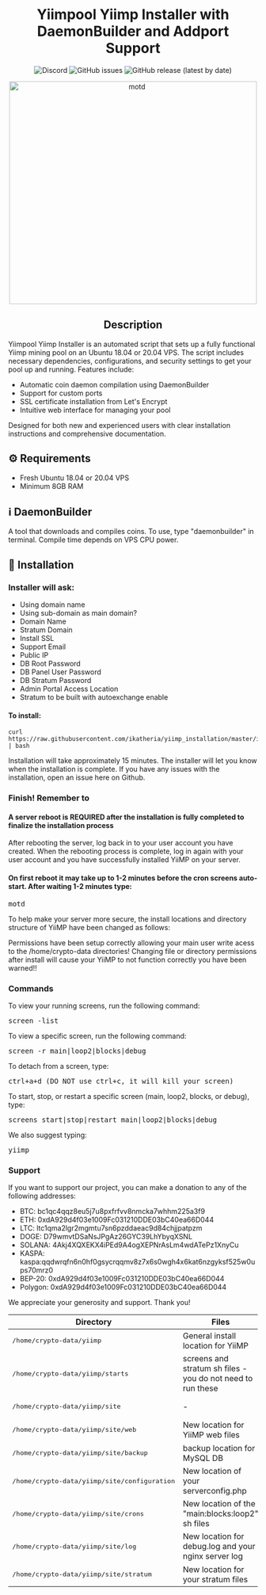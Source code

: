 <h1 align="center">Yiimpool Yiimp Installer with DaemonBuilder and Addport Support</h1>
<p align="center">
  <img alt="Discord" src="https://img.shields.io/discord/904564600354254898?label=Discord">
  <img alt="GitHub issues" src="https://img.shields.io/github/issues/afiniel/yiimp_installation">
  <img alt="GitHub release (latest by date)" src="https://img.shields.io/github/v/release/afiniel/yiimp_installation">
</p>
<p align="center">
  <img src="./.assets/motd.png" alt="motd" width="500" height="450">
</p>
<h2 align="center">Description</h2>
<p>Yiimpool Yiimp Installer is an automated script that sets up a fully functional Yiimp mining pool on an Ubuntu 18.04 or 20.04 VPS. The script includes necessary dependencies, configurations, and security settings to get your pool up and running. Features include:</p>
<ul>
  <li>Automatic coin daemon compilation using DaemonBuilder</li>
  <li>Support for custom ports</li>
  <li>SSL certificate installation from Let's Encrypt</li>
  <li>Intuitive web interface for managing your pool</li>
</ul>
<p>Designed for both new and experienced users with clear installation instructions and comprehensive documentation.</p>
<h2 align="left">⚙️ Requirements</h2>
<ul>
  <li>Fresh Ubuntu 18.04 or 20.04 VPS</li>
  <li>Minimum 8GB RAM</li>
</ul>
<h2 align="left">ℹ️ DaemonBuilder</h2>
<p>A tool that downloads and compiles coins. To use, type "daemonbuilder" in terminal. Compile time depends on VPS CPU power.</p>
<h2 align="left">💾 Installation</h2>
<h3 align="left">Installer will ask:</h3>
<ul>
  <li>Using domain name</li>
  <li>Using sub-domain as main domain?</li>
  <li>Domain Name</li>
  <li>Stratum Domain</li>
  <li>Install SSL</li>
  <li>Support Email</li>
  <li>Public IP</li>
  <li>DB Root Password</li>
  <li>DB Panel User Password</li>
  <li>DB Stratum Password</li>
  <li>Admin Portal Access Location</li>
  <li>Stratum to be built with autoexchange enable</li>
</ul>
<h4 align="left">To install:</h4>

```
curl https://raw.githubusercontent.com/ikatheria/yiimp_installation/master/install.sh | bash

```
  Installation will take approximately 15 minutes. The installer will let you know when the installation is complete.
  If you have any issues with the installation, open an issue here on Github.


<h3>Finish! Remember to</h3>
<h4>A server reboot is REQUIRED after the installation is fully completed to finalize the installation process</h4>
<p>
  After rebooting the server, log back in to your user account you have created. When the rebooting process is complete, log in again with your user account and you have successfully installed YiiMP on your server.
</p>
<h4>On first reboot it may take up to 1-2 minutes before the cron screens auto-start. After waiting 1-2 minutes type:</h4>
<pre>
motd
</pre>
<p>
  To help make your server more secure, the install locations and directory structure of YiiMP have been changed as follows:
</p>
<table>
  <thead>
    <tr>
      <th>Directory</th>
      <th>Files</th>
    </tr>
  </thead>
  <tbody>
    <tr>
      <td><pre>/home/crypto-data/yiimp</pre></td>
      <td>General install location for YiiMP</td>
    </tr>
    <tr>
      <td><pre>/home/crypto-data/yiimp/starts</pre></td>
      <td>screens and stratum sh files - you do not need to run these</td>
    </tr>
    <tr>
      <td><pre>/home/crypto-data/yiimp/site</pre></td>
      <td>-</td>
    </tr>
    <tr>
      <td><pre>/home/crypto-data/yiimp/site/web</pre></td>
      <td>New location for YiiMP web files</td>
    </tr>
    <tr>
      <td><pre>/home/crypto-data/yiimp/site/backup</pre></td>
      <td>backup location for MySQL DB</td>
    </tr>
    <tr>
      <td><pre>/home/crypto-data/yiimp/site/configuration</pre></td>
      <td>New location of your serverconfig.php</td>
    </tr>
    <tr>
      <td><pre>/home/crypto-data/yiimp/site/crons</pre></td>
      <td>New location of the "main:blocks:loop2" sh files</td>
    </tr>
    <tr>
      <td><pre>/home/crypto-data/yiimp/site/log</pre></td>
      <td>New location for debug.log and your nginx server log</td>
    </tr>
    <tr>
      <td><pre>/home/crypto-data/yiimp/site/stratum</pre></td>
      <td>New location for your stratum files</td>
    </tr>

Permissions have been setup correctly allowing your main user write acess to the /home/crypto-data directories! Changing file or directory permissions after install will cause your YiiMP to not function correctly you have been warned!!

<!-- 🔗 Commands -->
<h3>Commands</h3>
<p>To view your running screens, run the following command:</p>
<pre>
screen -list
</pre>
<p>To view a specific screen, run the following command:</p>
<pre>
screen -r main|loop2|blocks|debug
</pre>
<p>To detach from a screen, type:</p>
<pre>
ctrl+a+d (DO NOT use ctrl+c, it will kill your screen)
</pre>
<p>To start, stop, or restart a specific screen (main, loop2, blocks, or debug), type:</p>
<pre>
screens start|stop|restart main|loop2|blocks|debug
</pre>
<p>We also suggest typing:</p>
<pre>
yiimp
</pre>

<!-- 🎁 Support -->
<h3>Support</h3>
<p>If you want to support our project, you can make a donation to any of the following addresses:</p>
<ul>
  <li>BTC: bc1qc4qqz8eu5j7u8pxfrfvv8nmcka7whhm225a3f9</li>
  <li>ETH: 0xdA929d4f03e1009Fc031210DDE03bC40ea66D044</li>
  <li>LTC: ltc1qma2lgr2mgmtu7sn6pzddaeac9d84chjjpatpzm </li>
  <li>DOGE: D79wmvtDSaNsJPgAz26GYC39LhYbyqXSNL</li>
  <li>SOLANA: 4Akj4XQXEKX4iPEd9A4ogXEPNrAsLm4wdATePz1XnyCu </li>
  <li>KASPA: kaspa:qqdwrqfn6n0hf0gsycrqqmv8z7x6s0wgh4x6kat6nzgyksf525w0ups70mrz0</li>
  <li>BEP-20: 0xdA929d4f03e1009Fc031210DDE03bC40ea66D044</li>
  <li>Polygon: 0xdA929d4f03e1009Fc031210DDE03bC40ea66D044</li>
</ul>
<p>We appreciate your generosity and support. Thank you!</p>


